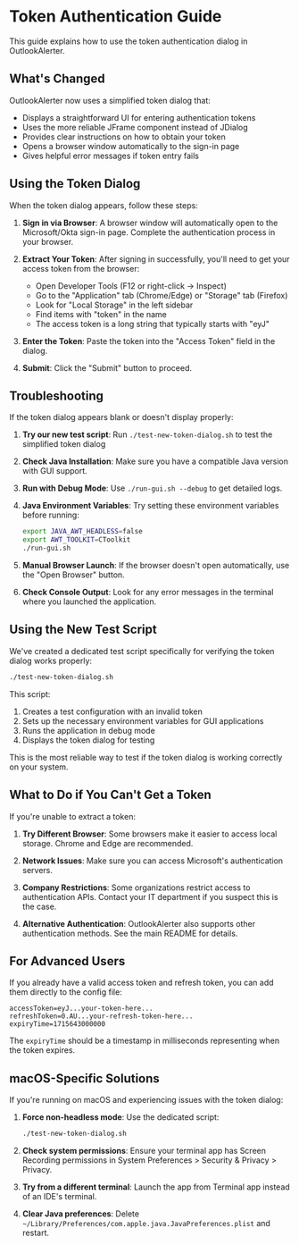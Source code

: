 # Token Authentication Guide

This guide explains how to use the token authentication dialog in OutlookAlerter.

## What's Changed

OutlookAlerter now uses a simplified token dialog that:

- Displays a straightforward UI for entering authentication tokens
- Uses the more reliable JFrame component instead of JDialog
- Provides clear instructions on how to obtain your token
- Opens a browser window automatically to the sign-in page
- Gives helpful error messages if token entry fails

## Using the Token Dialog

When the token dialog appears, follow these steps:

1. **Sign in via Browser**: A browser window will automatically open to the Microsoft/Okta sign-in page.
   Complete the authentication process in your browser.

2. **Extract Your Token**: After signing in successfully, you'll need to get your access token from the browser:
   - Open Developer Tools (F12 or right-click → Inspect)
   - Go to the "Application" tab (Chrome/Edge) or "Storage" tab (Firefox)
   - Look for "Local Storage" in the left sidebar
   - Find items with "token" in the name
   - The access token is a long string that typically starts with "eyJ"

3. **Enter the Token**: Paste the token into the "Access Token" field in the dialog.

4. **Submit**: Click the "Submit" button to proceed.

## Troubleshooting

If the token dialog appears blank or doesn't display properly:

1. **Try our new test script**: Run `./test-new-token-dialog.sh` to test the simplified token dialog

2. **Check Java Installation**: Make sure you have a compatible Java version with GUI support.

3. **Run with Debug Mode**: Use `./run-gui.sh --debug` to get detailed logs.

4. **Java Environment Variables**: Try setting these environment variables before running:
   ```bash
   export JAVA_AWT_HEADLESS=false
   export AWT_TOOLKIT=CToolkit
   ./run-gui.sh
   ```

5. **Manual Browser Launch**: If the browser doesn't open automatically, use the "Open Browser" button.

6. **Check Console Output**: Look for any error messages in the terminal where you launched the application.

## Using the New Test Script

We've created a dedicated test script specifically for verifying the token dialog works properly:

```bash
./test-new-token-dialog.sh
```

This script:
1. Creates a test configuration with an invalid token
2. Sets up the necessary environment variables for GUI applications
3. Runs the application in debug mode
4. Displays the token dialog for testing

This is the most reliable way to test if the token dialog is working correctly on your system.

## What to Do if You Can't Get a Token

If you're unable to extract a token:

1. **Try Different Browser**: Some browsers make it easier to access local storage. Chrome and Edge are recommended.

2. **Network Issues**: Make sure you can access Microsoft's authentication servers.

3. **Company Restrictions**: Some organizations restrict access to authentication APIs. Contact your IT department if you suspect this is the case.

4. **Alternative Authentication**: OutlookAlerter also supports other authentication methods. See the main README for details.

## For Advanced Users

If you already have a valid access token and refresh token, you can add them directly to the config file:

```
accessToken=eyJ...your-token-here...
refreshToken=0.AU...your-refresh-token-here...
expiryTime=1715643000000
```

The `expiryTime` should be a timestamp in milliseconds representing when the token expires.

## macOS-Specific Solutions

If you're running on macOS and experiencing issues with the token dialog:

1. **Force non-headless mode**: Use the dedicated script:
   ```bash
   ./test-new-token-dialog.sh
   ```

2. **Check system permissions**: Ensure your terminal app has Screen Recording permissions in System Preferences > Security & Privacy > Privacy.

3. **Try from a different terminal**: Launch the app from Terminal app instead of an IDE's terminal.

4. **Clear Java preferences**: Delete `~/Library/Preferences/com.apple.java.JavaPreferences.plist` and restart.
